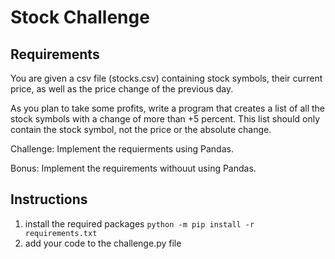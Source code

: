 # Stock Challenge

## Requirements

You are given a csv file (stocks.csv) containing stock symbols, their current price, as well as the price change of the previous day.

As you plan to take some profits, write a program that creates a list of all the stock symbols with a change of more than +5 percent. This list should only contain the stock symbol, not the price or the absolute change.

Challenge: Implement the requierments using Pandas.

Bonus: Implement the requirements withouut using Pandas.


## Instructions

1. install the required packages `python -m pip install -r requirements.txt`
1. add your code to the challenge.py file
